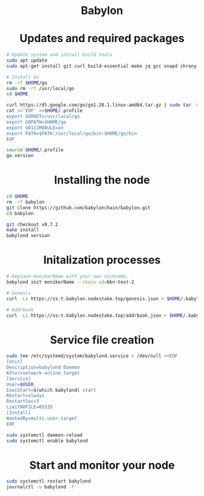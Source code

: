 <h1 align="center"> Babylon </h1>

<h1 align="center"> Updates and required packages </h1>

```sh
# Update system and install build tools
sudo apt update
sudo apt-get install git curl build-essential make jq gcc snapd chrony lz4 tmux unzip bc -y

# Install Go
rm -rf $HOME/go
sudo rm -rf /usr/local/go
cd $HOME

curl https://dl.google.com/go/go1.20.1.linux-amd64.tar.gz | sudo tar -C/usr/local -zxvf -
cat <<'EOF' >>$HOME/.profile
export GOROOT=/usr/local/go
export GOPATH=$HOME/go
export GO111MODULE=on
export PATH=$PATH:/usr/local/go/bin:$HOME/go/bin
EOF

source $HOME/.profile
go version
```

<h1 align="center"> Installing the node </h1>

```sh
cd $HOME
rm -rf babylon
git clone https://github.com/babylonchain/babylon.git
cd babylon

git checkout v0.7.2
make install
babylond version
```

<h1 align="center"> Initalization processes </h1>

```sh
# Replace monikerName with your own nickname.
babylond init monikerName --chain-id=bbn-test-2

# Genesis
curl -Ls https://ss-t.babylon.nodestake.top/genesis.json > $HOME/.babylond/config/genesis.json 

# Addrbook
curl -Ls https://ss-t.babylon.nodestake.top/addrbook.json > $HOME/.babylond/config/addrbook.json
```

<h1 align="center"> Service file creation </h1>

```sh
sudo tee /etc/systemd/system/babylond.service > /dev/null <<EOF
[Unit]
Description=babylond Daemon
After=network-online.target
[Service]
User=$USER
ExecStart=$(which babylond) start
Restart=always
RestartSec=3
LimitNOFILE=65535
[Install]
WantedBy=multi-user.target
EOF

sudo systemctl daemon-reload
sudo systemctl enable babylond
```

<h1 align="center"> Start and monitor your node </h1>

```sh
sudo systemctl restart babylond
journalctl -u babylond -f
```
